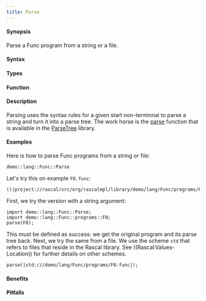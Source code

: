 ```yaml
---
title: Parse
---
```


#### Synopsis

Parse a Func program from a string or a file.

#### Syntax

#### Types

#### Function

#### Description

Parsing uses the syntax rules for a given start non-terminnal to parse a string and turn it into a parse tree.
The work horse is the [parse]((Library:ParseTree-parse)) function that is available in the 
[ParseTree]((Library:ParseTree)) library.

#### Examples

Here is how to parse Func programs from a string or file:
```rascal-include
demo::lang::Func::Parse
```

                
Let's try this on example `F0.func`:
```rascal
((|project://rascal/src/org/rascalmpl/library/demo/lang/Func/programs/F0.func|))
```

First, we try the version with a string argument:
```rascal-shell,continue
import demo::lang::Func::Parse;
import demo::lang::Func::programs::F0;
parse(F0);
```
This must be defined as success: we get the original program and its parse tree back.
Next, we try the same from a file. We use the scheme `std` that refers to files that reside in the Rascal library.
See ((Rascal:Values-Location)) for further details on other schemes.
```rascal-shell,continue
parse(|std:///demo/lang/Func/programs/F0.func|);
```

#### Benefits

#### Pitfalls

